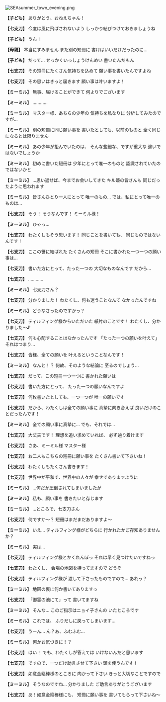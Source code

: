 
![SEAsummer_town_evening.png](../images/backgrounds/SEAsummer_town_evening.png)

**【子ども】**
ありがとう、おねえちゃん！

**【七支刀】**
今度は風に飛ばされないよう
しっかり結びつけておきましょうね

**【子ども】**
うん！

**【母親】**
本当にすみません
また別の短冊に
書けばいいだけだったのに…

**【子ども】**
だって…
せっかくいっしょうけんめい
書いたんだもん

**【七支刀】**
その短冊にたくさん気持ちを込めて
願い事を書いたんですよね

**【七支刀】**
その思いはきっと届きます
願い事は叶いますよ！

**【ミーミル】**
無事、届けることができて
何よりでございます

**【ミーミル】**
…………

**【ミーミル】**
マスター様、あちらの少年の
気持ちを私なりに
分析してみたのですが…

**【ミーミル】**
別の短冊に同じ願い事を
書いたとしても、以前のものと
全く同じになるとは限りません

**【ミーミル】**
あの少年が拒んでいたのは、
そんな些細な、ですが重大な
違いではないでしょうか

**【ミーミル】**
初めに書いた短冊は
少年にとって唯一のものと
認識されていたのではないかと

**【ミーミル】**
…思い返せば、今までお会いしてきた
キル姫の皆さんも
同じだったように思われます

**【ミーミル】**
皆さんひとり一人にとって
唯一のもの…
では、私にとって唯一のものは…

**【七支刀】**
そう！
そうなんです！
ミーミル様！

**【ミーミル】**
ひゃっ…

**【七支刀】**
わたくしもそう思います！
同じことを書いても、
同じものではないんです！

**【七支刀】**
ここの笹に結ばれた
たくさんの短冊
そこに書かれた一つ一つの願い事は…

**【七支刀】**
書いた方にとって、たった一つの
大切なものなんです
だから…

**【七支刀】**
…………

**【ミーミル】**
七支刀さん？

**【七支刀】**
分かりました！
わたくし、何も迷うことなんて
なかったんですね

**【ミーミル】**
どうなさったのですかっ？

**【七支刀】**
ティルフィング様からいただいた
紙片のことです！
わたくし、分かりました～♪

**【七支刀】**
何も心配することはなかったんです
「たった一つの願いを叶えて」
それはつまり…

**【七支刀】**
皆様、全ての願いを
叶えるということなんです！

**【ミーミル】**
なんと！？
何故、そのような結論に
至るのでしょう…

**【七支刀】**
だって、この短冊一つ一つに
書かれた願いは

**【七支刀】**
書いた方にとって、
たった一つの願いなんですよ

**【七支刀】**
何枚書いたとしても、一つ一つが
唯一の願いです

**【七支刀】**
だから、わたくしは全ての願い事に
真摯に向き合えば
良いだけのことだったんです！

**【ミーミル】**
全ての願い事に真摯に…
でも、それでは…

**【七支刀】**
大丈夫です！
理想を追い求めていれば、
必ず辿り着けます

**【七支刀】**
さあ、ミーミル様
マスター様

**【七支刀】**
お二人もこちらの短冊に願い事を
たくさん書いて下さいね！

**【七支刀】**
わたくしもたくさん書きます！

**【七支刀】**
世界中が平和で、世界中の人々が
幸せでありますように

**【ミーミル】**
…何だか圧倒されてしまいましたが

**【ミーミル】**
私も、願い事を
書きたいと存じます

**【ミーミル】**
…ところで、七支刀さん

**【七支刀】**
何ですか～？
短冊はまだまだありますよ～

**【ミーミル】**
いえ…
ティルフィング様がどちらに
行かれたかご存知ありませんか？

**【ミーミル】**
実は…

**【七支刀】**
ティルフィング様とかくれんぼっ
それは早く見つけたいですねっ

**【七支刀】**
わたくし、
会場の地図を持ってますので
どうぞ

**【七支刀】**
ティルフィング様が
渡して下さったものですので…
あれっ？

**【ミーミル】**
地図の裏に何か書いてありますっ

**【七支刀】**
「御霊の池にて」って
書いてますね

**【ミーミル】**
そんな…
このご指示はニョイ子さんの
いたところです

**【ミーミル】**
これでは、
ふりだしに戻ってしまいます…

**【七支刀】**
うーん…
ん？あ、ふむふむ…

**【ミーミル】**
何かお気づきに！？

**【七支刀】**
はい！
でも、わたくしが答えては
いけないんだと思います

**【七支刀】**
ですので、一つだけ助言させて下さい
頭を使うんです！

**【七支刀】**
如意金箍棒様のところに
向かって下さい
きっと大切なことですので

**【ミーミル】**
そうなのですね…
分かりました
ご助言ありがとうございます

**【七支刀】**
あ！如意金箍棒様にも、
短冊に願い事を
書いてもらって下さいね～
